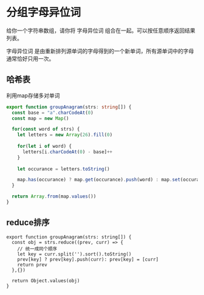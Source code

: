# 分组字母异位词

给你一个字符串数组，请你将 字母异位词 组合在一起。可以按任意顺序返回结果列表。

字母异位词 是由重新排列源单词的字母得到的一个新单词，所有源单词中的字母通常恰好只用一次。



## 哈希表
利用map存储多对单词

```typescript
export function groupAnagram(strs: string[]) {
  const base = "a".charCodeAt(0)
  const map = new Map() 

  for(const word of strs) {
    let letters = new Array(26).fill(0)
    
    for(let i of word) {
      letters[i.charCodeAt(0) - base]++
    }
    
    let occurance = letters.toString()

    map.has(occurance) ? map.get(occurance).push(word) : map.set(occurance, [word])
  }

  return Array.from(map.values())
}
```

## reduce排序
```typescirpt
export function groupAnagram(strs: string[]) {
  const obj = strs.reduce((prev, curr) => {
    // 统一成同个顺序
    let key = curr.split('').sort().toString()
    prev[key] ? prev[key].push(curr): prev[key] = [curr]
    return prev
  },{})

  return Object.values(obj)
}
```

